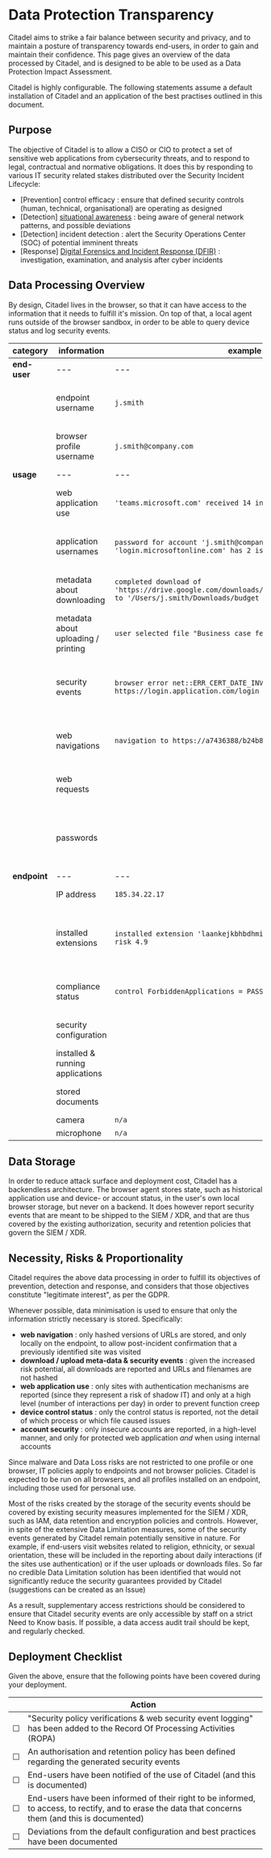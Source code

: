 # Data Protection Transparency
Citadel aims to strike a fair balance between security and privacy, and to maintain a posture of transparency towards end-users, in order to gain and maintain their confidence. This page gives an overview of the data processed by Citadel, and is designed to be able to be used as a Data Protection Impact Assessment.

Citadel is highly configurable. The following statements assume a default installation of Citadel and an application of the best practises outlined in this document.

## Purpose
The objective of Citadel is to allow a CISO or CIO to protect a set of sensitive web applications from cybersecurity threats, and to respond to legal, contractual and normative obligations. It does this by responding to various IT security related stakes distributed over the Security Incident Lifecycle:
* [Prevention] control efficacy : ensure that defined security controls (human, technical, organisational) are operating as designed
* [Detection] [situational awareness](https://en.wikipedia.org/wiki/Situation_awareness) : being aware of general network patterns, and possible deviations
* [Detection] incident detection : alert the Security Operations Center (SOC) of potential imminent threats
* [Response] [Digital Forensics and Incident Response (DFIR)](https://en.wikipedia.org/wiki/Digital_forensics) : investigation, examination, and analysis after cyber incidents

## Data Processing Overview
By design, Citadel lives in the browser, so that it can have access to the information that it needs to fulfill it's mission. On top of that, a local agent runs outside of the browser sandbox, in order to be able to query device status and log security events.

|category      | information                         |example                                                                                                               | treatment        |reason                                                   | scope                                                           |
|---           |-------------------------------------|----------------------------------------------------------------------------------------------------------------------|------------------|---------------------------------------------------------|-----------------------------------------------------------------|
|**end-user**  | ---                                 |---                                                                                                                   | ---              |---                                                      | ---                                                             |
|              | endpoint username                   |`j.smith`                                                                                                            | stored           |control efficacy, incident response                     |                                                                 |
|              | browser profile username            |`j.smith@company.com`                                                                                                | stored           |control efficacy, incident response                     |                                                                 |
|**usage**     | ---                                 |---                                                                                                                   | ---              |---                                                      | ---                                                             |
|              | web application use                 |`'teams.microsoft.com' received 14 interactions on 2025-09-18`                                                       | stored           |control efficacy, situational awareness                 | only websites with authentication are tracked                   |
|              | application usernames               |`password for account 'j.smith@company.com' of 'login.microsoftonline.com' has 2 issues`                             | stored           |control efficacy, situational awareness                 | only accounts of protected applications are tracked             |
|              | metadata about downloading          |`completed download of 'https://drive.google.com/downloads/SDjchcJq2YariTVAfbjAQXPxoY' to '/Users/j.smith/Downloads/budget request.docx'`| stored           |situational awareness, incident response                | includes url, file size, path and type                          |
|              | metadata about uploading / printing |`user selected file "Business case feedback.png"`                                                                     | stored           |situational awareness, incident response                | includes file size, path and mtime                              |
|              | security events                     |`browser error net::ERR_CERT_DATE_INVALID [WARN] for navigate to https://login.application.com/login`                 | stored           |incident detection, situational awareness, incident response|                                                                 |
|              | web navigations                     |`navigation to https://a7436388/b24b8947?f23b6e6b`                                                                   | stored (locally) |incident response                                       | heavily hashed, only stored on endpoint                         |
|              | web requests                        |                                                                                                                      | processed        |all                                                      | used for MFA- and blacklist detection                           |
|              | passwords                           |                                                                                                                      | processed        |control efficacy, situational awareness                | only hash and quality is stored, and only of protected accounts |
|**endpoint**  | ---                                 |---                                                                                                                   | ---              |---                                                      | ---                                                             |
|              | IP address                          |`185.34.22.17`                                                                                                       | stored           |situational awareness                                   |                                                                 |
|              | installed extensions                |`installed extension 'laankejkbhbdhmipfmgcngd' (Grammarly) with risk 4.9`                                            | stored           |incident detection, situational awareness, incident response|                                                                 |
|              | compliance status                   |`control ForbiddenApplications = PASSING`                                                                            | stored           |control efficacy, incident response                    |                                                                 |
|              | security configuration              |                                                                                                                      | processed        |control efficacy                                         | only control state is stored (see above)                        |
|              | installed & running applications    |                                                                                                                      | processed        |control efficacy                                         | only control state is stored (see above)                        |
|              | stored documents                    |                                                                                                                      | processed        |control efficacy                                         | only control state is stored (see above)                        |
|              | camera                              |`n/a`                                                                                                                | n/a              |n/a                                                      |                                                                 |
|              | microphone                          |`n/a`                                                                                                                | n/a              |n/a                                                      |                                                                 |

## Data Storage
In order to reduce attack surface and deployment cost, Citadel has a backendless architecture. The browser agent stores state, such as historical application use and device- or account status, in the user's own local browser storage, but never on a backend. It does however report security events that are meant to be shipped to the SIEM / XDR, and that are thus covered by the existing authorization, security and retention policies that govern the SIEM / XDR.

## Necessity, Risks & Proportionality
Citadel requires the above data processing in order to fulfill its objectives of prevention, detection and response, and considers that those objectives constitute "legitimate interest", as per the GDPR.

Whenever possible, data minimisation is used to ensure that only the information strictly necessary is stored. Specifically:
* **web navigation** : only hashed versions of URLs are stored, and only locally on the endpoint, to allow post-incident confirmation that a previously identified site was visited
* **download / upload meta-data & security events** : given the increased risk potential, all downloads are reported and URLs and filenames are not hashed
* **web application use** : only sites with authentication mechanisms are reported (since they represent a risk of shadow IT) and only at a high level (number of interactions per day) in order to prevent function creep
* **device control status** : only the control status is reported, not the detail of which process or which file caused issues
* **account security** : only insecure accounts are reported, in a high-level manner, and only for protected web application *and* when using internal accounts

Since malware and Data Loss risks are not restricted to one profile or one browser, IT policies apply to endpoints and not browser policies. Citadel is expected to be run on all browsers, and all profiles installed on an endpoint, including those used for personal use.

Most of the risks created by the storage of the security events should be covered by existing security measures implemented for the SIEM / XDR, such as IAM, data retention and encryption policies and controls. However, in spite of the extensive Data Limitation measures, some of the security events generated by Citadel remain potentially sensitive in nature. For example, if end-users visit websites related to religion, ethnicity, or sexual orientation, these will be included in the reporting about daily interactions (if the sites use authentication) or if the user uploads or downloads files. So far no credible Data Limitation solution has been identified that would not significantly reduce the security guarantees provided by Citadel (suggestions can be created as an Issue)

As a result, supplementary access restrictions should be considered to ensure that Citadel security events are only accessible by staff on a strict Need to Know basis. If possible, a data access audit trail should be kept, and regularly checked.

## Deployment Checklist
Given the above, ensure that the following points have been covered during your deployment.

|   | Action                                                                                                                                               |
|---|------------------------------------------------------------------------------------------------------------------------------------------------------|
| ☐ | "Security policy verifications & web security event logging" has been added to the Record Of Processing Activities (ROPA)                            |
| ☐ | An authorisation and retention policy has been defined regarding the generated security events                                                       |
| ☐ | End-users have been notified of the use of Citadel (and this is documented)                                                                          |
| ☐ | End-users have been informed of their right to be informed, to access, to rectify, and to erase the data that concerns them (and this is documented) |
| ☐ | Deviations from the default configuration and best practices have been documented                                                                    |